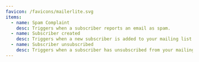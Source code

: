 ```yaml
---
favicon: /favicons/mailerlite.svg
items:
  - name: Spam Complaint
    desc: Triggers when a subscriber reports an email as spam.
  - name: Subscriber created
    desc: Triggers when a new subscriber is added to your mailing list.
  - name: Subscriber unsubscribed
    desc: Triggers when a subscriber has unsubscribed from your mailing list.
---
```


<script setup>
  import CustomListing from '../../components/CustomListing.vue'
</script>

<CustomListing />
